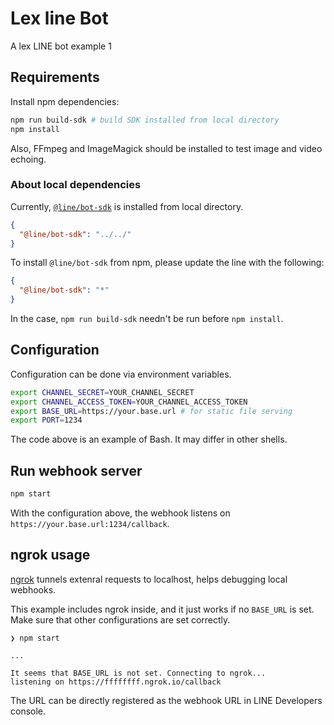 # Lex line Bot

A lex LINE bot example 1

## Requirements

Install npm dependencies:

```bash
npm run build-sdk # build SDK installed from local directory
npm install
```

Also, FFmpeg and ImageMagick should be installed to test image and video
echoing.

### About local dependencies

Currently, [`@line/bot-sdk`](package.json) is installed from local directory.

```json
{
  "@line/bot-sdk": "../../"
}
```

To install `@line/bot-sdk` from npm, please update the line with the following:

```json
{
  "@line/bot-sdk": "*"
}
```

In the case, `npm run build-sdk` needn't be run before `npm install`.

## Configuration

Configuration can be done via environment variables.

```bash
export CHANNEL_SECRET=YOUR_CHANNEL_SECRET
export CHANNEL_ACCESS_TOKEN=YOUR_CHANNEL_ACCESS_TOKEN
export BASE_URL=https://your.base.url # for static file serving
export PORT=1234
```

The code above is an example of Bash. It may differ in other shells.

## Run webhook server

```bash
npm start
```

With the configuration above, the webhook listens on `https://your.base.url:1234/callback`.

## ngrok usage

[ngrok](https://ngrok.com/) tunnels extenral requests to localhost, helps
debugging local webhooks.

This example includes ngrok inside, and it just works if no `BASE_URL` is
set. Make sure that other configurations are set correctly.

```
❯ npm start

...

It seems that BASE_URL is not set. Connecting to ngrok...
listening on https://ffffffff.ngrok.io/callback
```

The URL can be directly registered as the webhook URL in LINE Developers
console.
